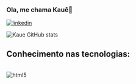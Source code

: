 ### Ola, me chama Kauê👋

[![linkedin](https://img.shields.io/badge/LinkedIn-0A66C2.svg?style=for-the-badge&logo=LinkedIn&logoColor=white)](linkedin.com/in/kauê-silva-2a3a9b219)

![Kaue GitHub stats](https://github-readme-stats.vercel.app/api?username=kaueh-silva&show_icons=true&theme=tokyonight)

## Conhecimento nas tecnologias:
<div style = "display :inline_block"><br/>
 <img src="https://img.shields.io/badge/HTML5-E34F26?style=for-the-badge&logo=html5&logoColor=white" alt="html5">
 
</div>

